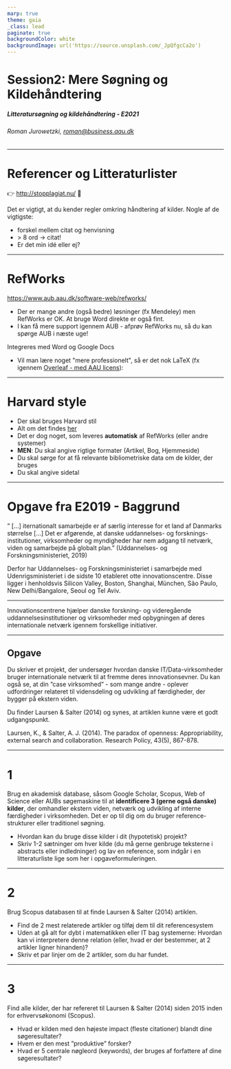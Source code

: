 ```yaml
---
marp: true
theme: gaia
_class: lead
paginate: true
backgroundColor: white
backgroundImage: url('https://source.unsplash.com/_JpQfgcCa2o')
---
```


<!-- paginate: false -->

# Session2: Mere Søgning og Kildehåndtering
##### Litteratursøgning og kildehåndtering - E2021
###### Roman Jurowetzki, roman@business.aau.dk

---

<!-- #_color: white -->

# Referencer og Litteraturlister

👉 http://stopplagiat.nu/ 📝

Det er vigtigt, at du kender regler omkring håndtering af kilder. Nogle af de vigtigste:

- forskel mellem citat og henvisning
-  \> 8 ord $\rightarrow$ citat!
- Er det min idé eller ej?

---

# RefWorks

https://www.aub.aau.dk/software-web/refworks/

- Der er mange andre (også bedre) løsninger (fx Mendeley) men RefWorks er OK. At bruge Word direkte er også fint.
- I kan få mere support igennem AUB - afprøv RefWorks nu, så du kan spørge AUB i næste uge!

Integreres med Word og Google Docs
- Vil man lære noget "mere professionelt", så er det nok LaTeX (fx igennem [Overleaf - med AAU licens](https://www.overleaf.com/latex/templates/aalborg-university-aau-report-template/ckfhtmfkpjvv)): 

---

# Harvard style

- Der skal bruges Harvard stil
- Alt om det findes [her](https://library.aru.ac.uk/referencing/harvard.htm)
- Det er dog noget, som leveres **automatisk** af RefWorks (eller andre systemer)
- **MEN**: Du skal angive rigtige formater (Artikel, Bog, Hjemmeside)
- Du skal sørge for at få relevante bibliometriske data om de kilder, der bruges
- Du skal angive sidetal
---

# Opgave fra E2019 - Baggrund

” […] iternationalt samarbejde er af særlig interesse for et land af Danmarks størrelse […]  Det er afgørende, at danske uddannelses- og forsknings-institutioner, virksomheder og myndigheder har nem adgang til netværk, viden og samarbejde på globalt plan.”  (Uddannelses- og Forskningsministeriet, 2019)

Derfor har Uddannelses- og Forskningsministeriet i samarbejde med Udenrigsministeriet i de sidste 10 etableret otte innovationscentre. Disse ligger i henholdsvis Silicon Valley, Boston, Shanghai, München, São Paulo, New Delhi/Bangalore, Seoul og Tel Aviv.

---


Innovationscentrene hjælper danske forskning- og videregående uddannelsesinstitutioner og virksomheder med opbygningen af deres internationale netværk igennem forskellige initiativer.

---

## Opgave

Du skriver et projekt, der undersøger hvordan danske IT/Data-virksomheder bruger internationale netværk til at fremme deres innovationsevner. Du kan også se, at din ”case virksomhed” - som mange andre - oplever udfordringer relateret til vidensdeling og udvikling af færdigheder, der bygger på ekstern viden. 

Du finder Laursen & Salter (2014) og synes, at artiklen kunne være et godt udgangspunkt.

Laursen, K., & Salter, A. J. (2014). The paradox of openness: Appropriability, external search and collaboration. Research Policy, 43(5), 867-878. 



---


# 1 
Brug en akademisk database, såsom Google Scholar, Scopus, Web of Science eller AUBs søgemaskine til at **identificere 3 (gerne også danske) kilder**, der omhandler ekstern viden, netværk og udvikling af interne færdigheder i virksomheden. Det er op til dig om du bruger reference-strukturer eller traditionel søgning.

-	Hvordan kan du bruge disse kilder i dit (hypotetisk) projekt? 
- Skriv 1-2 sætninger om hver kilde (du må gerne genbruge teksterne i abstracts eller indledninger) og lav en reference, som indgår i en litteraturliste lige som her i opgaveformuleringen.

---

# 2

Brug Scopus databasen til at finde Laursen & Salter (2014) artiklen. 

- Find de 2 mest relaterede artikler og tilføj dem til dit referencesystem
- Uden at gå alt for dybt i matematikken eller IT bag systemerne: Hvordan kan vi interpretere denne relation (eller, hvad er der bestemmer, at 2 artikler ligner hinanden)?
- Skriv et par linjer om de 2 artikler, som du har fundet.

---
# 3

Find alle kilder, der har refereret til Laursen & Salter (2014) siden 2015 inden for erhvervsøkonomi (Scopus). 

- Hvad er kilden med den højeste impact (fleste citationer) blandt dine søgeresultater?
- Hvem er den mest ”produktive” forsker?
- Hvad er 5 centrale nøgleord (keywords), der bruges af forfattere af dine søgeresultater?
